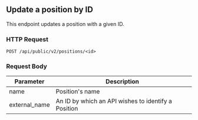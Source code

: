 ## Update a position by ID

This endpoint updates a position with a given ID.

### HTTP Request

`POST /api/public/v2/positions/<id>`

### Request Body

Parameter     | Description
---------     | -----------
name          | Position's name
external_name | An ID by which an API wishes to identify a Position
